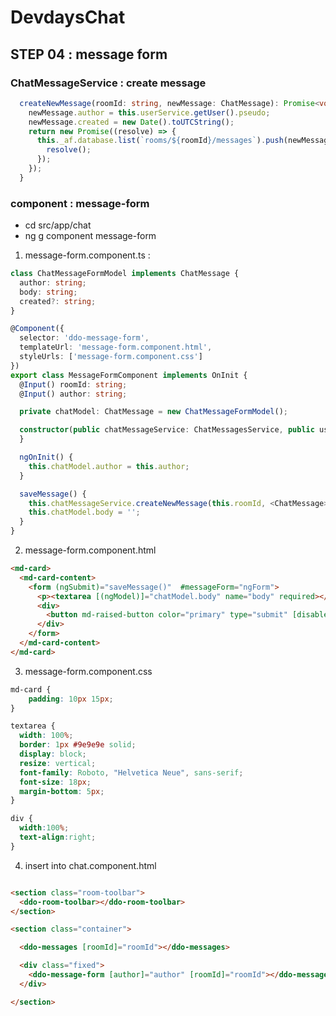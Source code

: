 # DevdaysChat

## STEP 04 : message form

### ChatMessageService : create message

```typescript
  createNewMessage(roomId: string, newMessage: ChatMessage): Promise<void> {
    newMessage.author = this.userService.getUser().pseudo;
    newMessage.created = new Date().toUTCString();
    return new Promise((resolve) => {
      this._af.database.list(`rooms/${roomId}/messages`).push(newMessage).then(() => {
        resolve();
      });
    });
  }
```

### component : message-form
- cd src/app/chat
- ng g component message-form

1. message-form.component.ts :

```typescript
class ChatMessageFormModel implements ChatMessage {
  author: string;
  body: string;
  created?: string;  
}

@Component({
  selector: 'ddo-message-form',
  templateUrl: 'message-form.component.html',
  styleUrls: ['message-form.component.css']
})
export class MessageFormComponent implements OnInit {
  @Input() roomId: string;
  @Input() author: string;

  private chatModel: ChatMessage = new ChatMessageFormModel();

  constructor(public chatMessageService: ChatMessagesService, public userService: UserService) {
  }

  ngOnInit() {
    this.chatModel.author = this.author;
  }

  saveMessage() {
    this.chatMessageService.createNewMessage(this.roomId, <ChatMessage> this.chatModel);
    this.chatModel.body = '';
  }
}
```

2. message-form.component.html

```html
<md-card>
  <md-card-content>
    <form (ngSubmit)="saveMessage()"  #messageForm="ngForm">
      <p><textarea [(ngModel)]="chatModel.body" name="body" required></textarea></p>
      <div>
        <button md-raised-button color="primary" type="submit" [disabled]="!messageForm.form.valid">Send</button>
      </div>
    </form>
  </md-card-content>
</md-card>
```

3. message-form.component.css

```css
md-card {
    padding: 10px 15px;
}

textarea {
  width: 100%;
  border: 1px #9e9e9e solid;
  display: block;
  resize: vertical;
  font-family: Roboto, "Helvetica Neue", sans-serif;
  font-size: 18px;
  margin-bottom: 5px;
}

div {
  width:100%;
  text-align:right;
}
```

4. insert into chat.component.html
```html

<section class="room-toolbar">
  <ddo-room-toolbar></ddo-room-toolbar>
</section>

<section class="container">

  <ddo-messages [roomId]="roomId"></ddo-messages>

  <div class="fixed">
    <ddo-message-form [author]="author" [roomId]="roomId"></ddo-message-form>
  </div>

</section>
```

